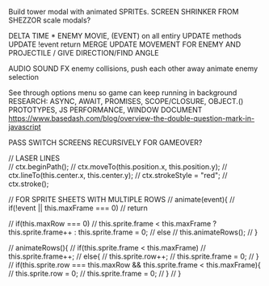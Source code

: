 Build tower modal with animated SPRITEs.
SCREEN SHRINKER FROM SHEZZOR
scale modals?

DELTA TIME * ENEMY MOVIE, (EVENT) on all entiry UPDATE methods UPDATE !event return
MERGE UPDATE MOVEMENT FOR ENEMY AND PROJECTILE / GIVE DIRECTION/FIND ANGLE

AUDIO SOUND FX
enemy collisions, push each other away
animate enemy selection

See through options menu so game can keep running in background 
RESEARCH: ASYNC, AWAIT, PROMISES,  SCOPE/CLOSURE,  OBJECT.() PROTOTYPES, JS PERFORMANCE, WINDOW DOCUMENT
https://www.basedash.com/blog/overview-the-double-question-mark-in-javascript

PASS SWITCH SCREENS RECURSIVELY FOR GAMEOVER?


// LASER LINES        
// ctx.beginPath();
// ctx.moveTo(this.position.x, this.position.y);
// ctx.lineTo(this.center.x, this.center.y);
// ctx.strokeStyle = "red";
// ctx.stroke();

// FOR SPRITE SHEETS WITH MULTIPLE ROWS
// animate(event){
//     if(!event || this.maxFrame === 0)
//         return

//     if(this.maxRow === 0)
//         this.sprite.frame < this.maxFrame ? this.sprite.frame++ : this.sprite.frame = 0;
//     else
//         this.animateRows();
// }

// animateRows(){
//     if(this.sprite.frame < this.maxFrame)
//         this.sprite.frame++;
//     else{
//         this.sprite.row++;
//         this.sprite.frame = 0;
//     }
//     if(this.sprite.row === this.maxRow && this.sprite.frame < this.maxFrame){
//         this.sprite.row = 0;
//         this.sprite.frame = 0;
//     }
// }